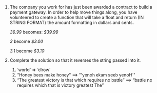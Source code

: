 1. The company you work for has just been awarded a contract to build a payment gateway. In order to help move things along, you have volunteered to create a function that will take a float and return (IN STRING FORMAT) the amount formatting in dollars and cents.

   _39.99_ becomes: _$39.99_

   _3_ become _$3.00_

   _3.1_ become _$3.10_

2. Complete the solution so that it reverses the string passed into it.

   1. ‘world’ => ‘dlrow’
   2. "Honey bees make honey" ==> "'yenoh ekam seeb yenoH'"
   3. “The greatest victory is that which requires no battle” ==> “battle no requires which that is victory greatest The”
